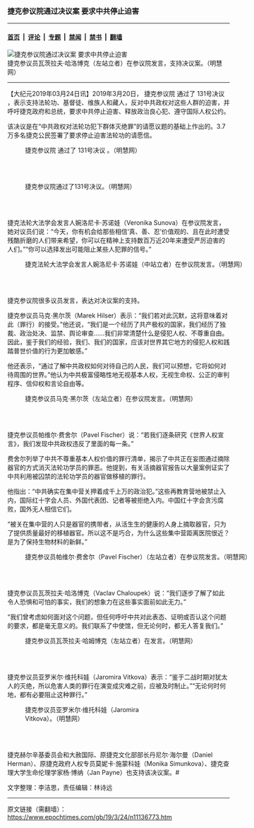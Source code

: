 ### 捷克参议院通过决议案 要求中共停止迫害

---

#### [首页](../../../..?n11136773) &nbsp;|&nbsp; [评论](../../../../../epoch-comment?n11136773) &nbsp;|&nbsp; [专题](../../../../../epoch-special?n11136773) &nbsp;|&nbsp; [禁闻](../../../../../epoch-news?n11136773) &nbsp;|&nbsp; [禁书](../../../../../books?n11136773) &nbsp;|&nbsp; [翻墙](https://github.com/gfw-breaker/nogfw/blob/master/README.md?n11136773)


<div><img alt="捷克参议院通过决议案 要求中共停止迫害" class="attachment-djy_600_400 size-djy_600_400 wp-post-image" src="https://i.epochtimes.com/assets/uploads/2019/03/2019-3-23-czech-senate-resolution_07-1-600x400.jpg"/>
<div class="caption">
 捷克参议员瓦茨拉夫‧哈洛博克（左站立者）在参议院发言，支持决议案。（明慧网）
</div></div><hr/><div class="post_content" id="artbody" itemprop="articleBody">
 <!-- article content begin -->
 <p>
  【大纪元2019年03月24日讯】2019年3月20日，
  <ok href="https://www.epochtimes.com/gb/tag/%E6%8D%B7%E5%85%8B%E5%8F%82%E8%AE%AE%E9%99%A2.html">
   捷克参议院
  </ok>
  通过了
  <ok href="https://www.epochtimes.com/gb/tag/131%E5%8F%B7%E5%86%B3%E8%AE%AE.html">
   131号决议
  </ok>
  ，表示支持法轮功、基督徒、维族人和藏人，反对中共政权对这些人群的迫害，并呼吁捷克政府和总统，要求中共停止迫害、释放政治良心犯、遵守国际人权公约。
 </p>
 <p>
  该决议是在“中共政权对法轮功犯下群体灭绝罪”的请愿议题的基础上作出的。3.7万多名捷克公民签署了要求停止迫害法轮功的请愿信。
 </p>
 <figure aria-describedby="caption-attachment-11136797" class="wp-caption aligncenter" id="attachment_11136797" style="width: 310px">
  <ok href="https://i.epochtimes.com/assets/uploads/2019/03/2019-3-23-czech-senate-resolution_01.jpg" target="_blank">
   <img alt="" class="wp-image-11136797" src="https://i.epochtimes.com/assets/uploads/2019/03/2019-3-23-czech-senate-resolution_01-600x815.jpg"/>
  </ok>
  <br/><figcaption class="wp-caption-text" id="caption-attachment-11136797">
   <ok href="https://www.epochtimes.com/gb/tag/%E6%8D%B7%E5%85%8B%E5%8F%82%E8%AE%AE%E9%99%A2.html">
    捷克参议院
   </ok>
   通过了
   <ok href="https://www.epochtimes.com/gb/tag/131%E5%8F%B7%E5%86%B3%E8%AE%AE.html">
    131号决议
   </ok>
   。（明慧网）
  </figcaption><br/>
 </figure><br/>
 <figure aria-describedby="caption-attachment-11136798" class="wp-caption aligncenter" id="attachment_11136798" style="width: 316px">
  <ok href="https://i.epochtimes.com/assets/uploads/2019/03/2019-3-23-czech-senate-resolution_02.jpg" target="_blank">
   <img alt="" class="wp-image-11136798" src="https://i.epochtimes.com/assets/uploads/2019/03/2019-3-23-czech-senate-resolution_02-600x821.jpg"/>
  </ok>
  <br/><figcaption class="wp-caption-text" id="caption-attachment-11136798">
   捷克参议院通过了131号决议。（明慧网）
  </figcaption><br/>
 </figure><br/>
 <p>
  捷克法轮大法学会发言人婉洛尼卡‧苏诺娃（Veronika Sunova）在参议院发言，她对议员们说：“今天，你有机会给那些相信‘真、善、忍’价值观的、且在此时遭受残酷折磨的人们带来希望，你可以在精神上支持数百万近20年来遭受严厉迫害的人们。”“你可以选择发出可能阻止某些人犯罪的信号。”
 </p>
 <figure aria-describedby="caption-attachment-11136808" class="wp-caption aligncenter" id="attachment_11136808" style="width: 600px">
  <ok href="https://i.epochtimes.com/assets/uploads/2019/03/2019-3-23-czech-senate-resolution_03.jpg" target="_blank">
   <img alt="" class="size-large wp-image-11136808" src="https://i.epochtimes.com/assets/uploads/2019/03/2019-3-23-czech-senate-resolution_03-600x450.jpg"/>
  </ok>
  <br/><figcaption class="wp-caption-text" id="caption-attachment-11136808">
   捷克法轮大法学会发言人婉洛尼卡‧苏诺娃（中站立者）在参议院发言。（明慧网）
  </figcaption><br/>
 </figure><br/>
 <p>
  捷克参议院很多议员发言，表达对决议案的支持。
 </p>
 <p>
  捷克参议员马克‧黑尔茨（Marek Hilser）表示：“我们若对此沉默，这将意味着对此（罪行）的接受。”他还说，“我们是一个经历了共产极权的国家，我们经历了独裁、政治处决、监禁、舆论审查……我们非常清楚什么是侵犯人权、不尊重自由。因此，鉴于我们的经验，我们、我们的国家，应该对世界其它地方的侵犯人权和践踏普世价值的行为更加敏感。”
 </p>
 <p>
  他还表示，“通过了解中共政权如何对待自己的人民，我们可以预想，它将如何对待周围的世界。”他认为中共极富侵略性地无视基本人权，无视生命权、公正的审判程序、信仰权和言论自由等。
 </p>
 <figure aria-describedby="caption-attachment-11136822" class="wp-caption aligncenter" id="attachment_11136822" style="width: 600px">
  <ok href="https://i.epochtimes.com/assets/uploads/2019/03/2019-3-23-czech-senate-resolution_04.jpg" target="_blank">
   <img alt="" class="size-large wp-image-11136822" src="https://i.epochtimes.com/assets/uploads/2019/03/2019-3-23-czech-senate-resolution_04-600x366.jpg"/>
  </ok>
  <br/><figcaption class="wp-caption-text" id="caption-attachment-11136822">
   捷克参议员马克‧黑尔茨（左站立者）在参议院发言。（明慧网）
  </figcaption><br/>
 </figure><br/>
 <p>
  捷克参议员帕维尔‧费舍尔（Pavel Fischer）说：“若我们逐条研究《世界人权宣言》，我们发现中共政权违反了里面的每一条。”
 </p>
 <p>
  费舍尔列举了中共不尊重基本人权价值的罪行清单，揭示了中共正在妄图通过摘除器官的方式消灭法轮功学员的罪恶。他提到，有关活摘器官报告以大量案例证实了中共利用被囚禁的法轮功学员的器官做移植的罪行。
 </p>
 <p>
  他指出：“中共确实在集中营关押着成千上万的政治犯。”这些再教育营地被禁止入内，国际红十字会人员、外国代表团、记者等被拒绝入内。中国红十字会贪污腐败，国外无人相信它们。
 </p>
 <p>
  “被关在集中营的人只是器官的携带者，从活生生的健康的人身上摘取器官，只为了提供质量最好的移植器官。所以这不是巧合，为什么这些集中营距离医院很近？是为了保持生物材料的新鲜。”
 </p>
 <figure aria-describedby="caption-attachment-11136841" class="wp-caption aligncenter" id="attachment_11136841" style="width: 600px">
  <ok href="https://i.epochtimes.com/assets/uploads/2019/03/2019-3-23-czech-senate-resolution_05-e1553440711382.jpg" target="_blank">
   <img alt="" class="wp-image-11136841 size-large" src="https://i.epochtimes.com/assets/uploads/2019/03/2019-3-23-czech-senate-resolution_05-600x588.jpg"/>
  </ok>
  <br/><figcaption class="wp-caption-text" id="caption-attachment-11136841">
   捷克参议员帕维尔‧费舍尔（Pavel Fischer）（左站立者）在参议院发言。（明慧网）
  </figcaption><br/>
 </figure><br/>
 <p>
  捷克参议员瓦茨拉夫‧哈洛博克（Vaclav Chaloupek）说：“我们逐步了解了如此令人恐惧和可怕的事实，我们的想象力在这些事实面前如此无力。”
 </p>
 <p>
  “我们曾考虑如何面对这个问题，但任何呼吁中共对此表态、证明或否认这个问题的要求，都是毫无意义的。我们联系了中使馆，但无论何时，都无人答复我们。”
 </p>
 <figure aria-describedby="caption-attachment-11136849" class="wp-caption aligncenter" id="attachment_11136849" style="width: 600px">
  <ok href="https://i.epochtimes.com/assets/uploads/2019/03/2019-3-23-czech-senate-resolution_07.jpg" target="_blank">
   <img alt="" class="wp-image-11136849 size-large" src="https://i.epochtimes.com/assets/uploads/2019/03/2019-3-23-czech-senate-resolution_07-600x343.jpg"/>
  </ok>
  <br/><figcaption class="wp-caption-text" id="caption-attachment-11136849">
   捷克参议员瓦茨拉夫‧哈姆博克（左站立者）在发言。（明慧网）
  </figcaption><br/>
 </figure><br/>
 <p>
  捷克参议员亚罗米尔‧维托科娃（Jaromira Vitkova）表示：“鉴于二战时期对犹太人的灭绝，所以危害人类的罪行在演变成灾难之前，应被及时制止。”“无论何时何地，都有必要阻止这种罪行。”
 </p>
 <figure aria-describedby="caption-attachment-11136862" class="wp-caption aligncenter" id="attachment_11136862" style="width: 295px">
  <ok href="https://i.epochtimes.com/assets/uploads/2019/03/2019-3-23-czech-senate-resolution_08-ss.jpg" target="_blank">
   <img alt="" class="size-full wp-image-11136862" src="https://i.epochtimes.com/assets/uploads/2019/03/2019-3-23-czech-senate-resolution_08-ss.jpg"/>
  </ok>
  <br/><figcaption class="wp-caption-text" id="caption-attachment-11136862">
   捷克参议员亚罗米尔‧维托科娃（Jaromira Vitkova）。（明慧网）
  </figcaption><br/>
 </figure><br/>
 <p>
  捷克赫尔辛基委员会和大赦国际、原捷克文化部部长丹尼尔‧海尔曼（Daniel Herman）、原捷克政府人权专员莫妮卡‧施蒙科娃（Monika Simunkova）、捷克查理大学生命伦理学家杨‧博纳（Jan Payne）也支持该决议案。#
 </p>
 <p>
  文字整理：李洁思，责任编辑：林诗远
 </p>
 <!-- article content end -->
 <div id="below_article_ad">
 </div>
</div>


---

原文链接（需翻墙）：https://www.epochtimes.com/gb/19/3/24/n11136773.htm